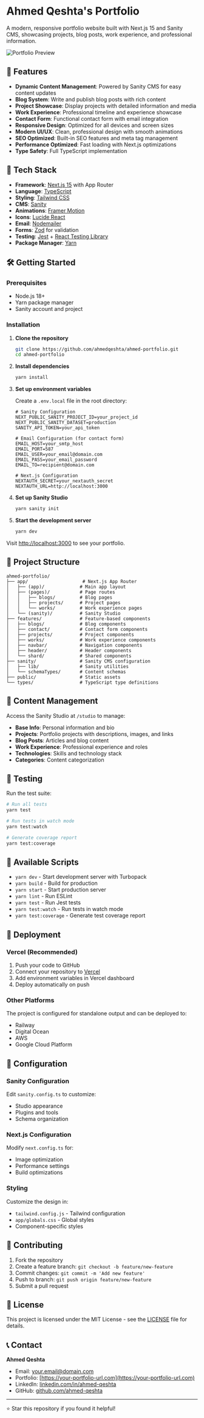 # Ahmed Qeshta's Portfolio

A modern, responsive portfolio website built with Next.js 15 and Sanity CMS, showcasing projects, blog posts, work experience, and professional information.

![Portfolio Preview](public/images/preview.png)

## 🌟 Features

- **Dynamic Content Management**: Powered by Sanity CMS for easy content updates
- **Blog System**: Write and publish blog posts with rich content
- **Project Showcase**: Display projects with detailed information and media
- **Work Experience**: Professional timeline and experience showcase
- **Contact Form**: Functional contact form with email integration
- **Responsive Design**: Optimized for all devices and screen sizes
- **Modern UI/UX**: Clean, professional design with smooth animations
- **SEO Optimized**: Built-in SEO features and meta tag management
- **Performance Optimized**: Fast loading with Next.js optimizations
- **Type Safety**: Full TypeScript implementation

## 🚀 Tech Stack

- **Framework**: [Next.js 15](https://nextjs.org/) with App Router
- **Language**: [TypeScript](https://www.typescriptlang.org/)
- **Styling**: [Tailwind CSS](https://tailwindcss.com/)
- **CMS**: [Sanity](https://www.sanity.io/)
- **Animations**: [Framer Motion](https://www.framer.com/motion/)
- **Icons**: [Lucide React](https://lucide.dev/)
- **Email**: [Nodemailer](https://nodemailer.com/)
- **Forms**: [Zod](https://zod.dev/) for validation
- **Testing**: [Jest](https://jestjs.io/) + [React Testing Library](https://testing-library.com/)
- **Package Manager**: [Yarn](https://yarnpkg.com/)

## 🛠️ Getting Started

### Prerequisites

- Node.js 18+
- Yarn package manager
- Sanity account and project

### Installation

1. **Clone the repository**

   ```bash
   git clone https://github.com/ahmedqeshta/ahmed-portfolio.git
   cd ahmed-portfolio
   ```

2. **Install dependencies**

   ```bash
   yarn install
   ```

3. **Set up environment variables**

   Create a `.env.local` file in the root directory:

   ```env
   # Sanity Configuration
   NEXT_PUBLIC_SANITY_PROJECT_ID=your_project_id
   NEXT_PUBLIC_SANITY_DATASET=production
   SANITY_API_TOKEN=your_api_token

   # Email Configuration (for contact form)
   EMAIL_HOST=your_smtp_host
   EMAIL_PORT=587
   EMAIL_USER=your_email@domain.com
   EMAIL_PASS=your_email_password
   EMAIL_TO=recipient@domain.com

   # Next.js Configuration
   NEXTAUTH_SECRET=your_nextauth_secret
   NEXTAUTH_URL=http://localhost:3000
   ```

4. **Set up Sanity Studio**

   ```bash
   yarn sanity init
   ```

5. **Start the development server**
   ```bash
   yarn dev
   ```

Visit [http://localhost:3000](http://localhost:3000) to see your portfolio.

## 📁 Project Structure

```
ahmed-portfolio/
├── app/                    # Next.js App Router
│   ├── (app)/             # Main app layout
│   ├── (pages)/           # Page routes
│   │   ├── blogs/         # Blog pages
│   │   ├── projects/      # Project pages
│   │   └── works/         # Work experience pages
│   └── (sanity)/          # Sanity Studio
├── features/              # Feature-based components
│   ├── blogs/             # Blog components
│   ├── contact/           # Contact form components
│   ├── projects/          # Project components
│   ├── works/             # Work experience components
│   ├── navbar/            # Navigation components
│   ├── header/            # Header components
│   └── shard/             # Shared components
├── sanity/                # Sanity CMS configuration
│   ├── lib/               # Sanity utilities
│   └── schemaTypes/       # Content schemas
├── public/                # Static assets
└── types/                 # TypeScript type definitions
```

## 🎨 Content Management

Access the Sanity Studio at `/studio` to manage:

- **Base Info**: Personal information and bio
- **Projects**: Portfolio projects with descriptions, images, and links
- **Blog Posts**: Articles and blog content
- **Work Experience**: Professional experience and roles
- **Technologies**: Skills and technology stack
- **Categories**: Content categorization

## 🧪 Testing

Run the test suite:

```bash
# Run all tests
yarn test

# Run tests in watch mode
yarn test:watch

# Generate coverage report
yarn test:coverage
```

## 📱 Available Scripts

- `yarn dev` - Start development server with Turbopack
- `yarn build` - Build for production
- `yarn start` - Start production server
- `yarn lint` - Run ESLint
- `yarn test` - Run Jest tests
- `yarn test:watch` - Run tests in watch mode
- `yarn test:coverage` - Generate test coverage report

## 🚀 Deployment

### Vercel (Recommended)

1. Push your code to GitHub
2. Connect your repository to [Vercel](https://vercel.com)
3. Add environment variables in Vercel dashboard
4. Deploy automatically on push

### Other Platforms

The project is configured for standalone output and can be deployed to:

- Railway
- Digital Ocean
- AWS
- Google Cloud Platform

## 🔧 Configuration

### Sanity Configuration

Edit `sanity.config.ts` to customize:

- Studio appearance
- Plugins and tools
- Schema organization

### Next.js Configuration

Modify `next.config.ts` for:

- Image optimization
- Performance settings
- Build optimizations

### Styling

Customize the design in:

- `tailwind.config.js` - Tailwind configuration
- `app/globals.css` - Global styles
- Component-specific styles

## 🤝 Contributing

1. Fork the repository
2. Create a feature branch: `git checkout -b feature/new-feature`
3. Commit changes: `git commit -m 'Add new feature'`
4. Push to branch: `git push origin feature/new-feature`
5. Submit a pull request

## 📄 License

This project is licensed under the MIT License - see the [LICENSE](LICENSE) file for details.

## 📞 Contact

**Ahmed Qeshta**

- Email: [your.email@domain.com](mailto:your.email@domain.com)
- Portfolio: [https://your-portfolio-url.com](https://your-portfolio-url.com)
- LinkedIn: [linkedin.com/in/ahmed-qeshta](https://linkedin.com/in/ahmed-qeshta)
- GitHub: [github.com/ahmed-qeshta](https://github.com/ahmed-qeshta)

---

⭐ Star this repository if you found it helpful!
